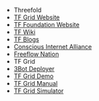 * Threefold
 * [TF Grid Website](http://www.Threefold.io/)
 * [TF Foundation Website](http://www.Threefold.io/)
 * [TF Wiki](http://wiki.threefold.io/)
 * [TF Blogs](https://blog.Threefold.io/)
 * [Conscious Internet Alliance](https://www.consciousinternet.org/index.html)
 * [Freeflow Nation](https://www.freeflownation.org/)
* TF Grid
 * [3Bot Deployer](http://deploy3bot.grid.tf/)
 * [TF Grid Demo](http://demo.testnet.grid.tf/)
 * [TF Grid Manual](http://manual.Threefold.io/)
 * [TF Grid Simulator](simulator_configure.md)